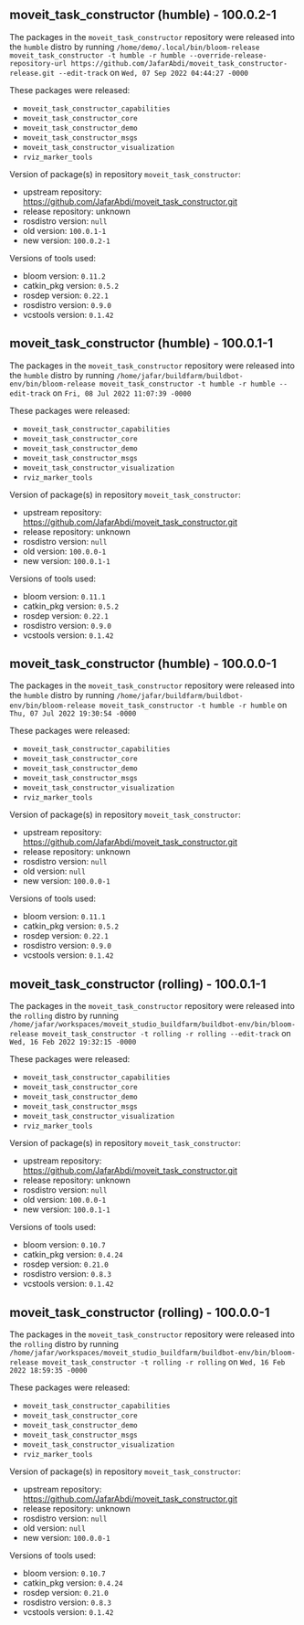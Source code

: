 ## moveit_task_constructor (humble) - 100.0.2-1

The packages in the `moveit_task_constructor` repository were released into the `humble` distro by running `/home/demo/.local/bin/bloom-release moveit_task_constructor -t humble -r humble --override-release-repository-url https://github.com/JafarAbdi/moveit_task_constructor-release.git --edit-track` on `Wed, 07 Sep 2022 04:44:27 -0000`

These packages were released:
- `moveit_task_constructor_capabilities`
- `moveit_task_constructor_core`
- `moveit_task_constructor_demo`
- `moveit_task_constructor_msgs`
- `moveit_task_constructor_visualization`
- `rviz_marker_tools`

Version of package(s) in repository `moveit_task_constructor`:

- upstream repository: https://github.com/JafarAbdi/moveit_task_constructor.git
- release repository: unknown
- rosdistro version: `null`
- old version: `100.0.1-1`
- new version: `100.0.2-1`

Versions of tools used:

- bloom version: `0.11.2`
- catkin_pkg version: `0.5.2`
- rosdep version: `0.22.1`
- rosdistro version: `0.9.0`
- vcstools version: `0.1.42`


## moveit_task_constructor (humble) - 100.0.1-1

The packages in the `moveit_task_constructor` repository were released into the `humble` distro by running `/home/jafar/buildfarm/buildbot-env/bin/bloom-release moveit_task_constructor -t humble -r humble --edit-track` on `Fri, 08 Jul 2022 11:07:39 -0000`

These packages were released:
- `moveit_task_constructor_capabilities`
- `moveit_task_constructor_core`
- `moveit_task_constructor_demo`
- `moveit_task_constructor_msgs`
- `moveit_task_constructor_visualization`
- `rviz_marker_tools`

Version of package(s) in repository `moveit_task_constructor`:

- upstream repository: https://github.com/JafarAbdi/moveit_task_constructor.git
- release repository: unknown
- rosdistro version: `null`
- old version: `100.0.0-1`
- new version: `100.0.1-1`

Versions of tools used:

- bloom version: `0.11.1`
- catkin_pkg version: `0.5.2`
- rosdep version: `0.22.1`
- rosdistro version: `0.9.0`
- vcstools version: `0.1.42`


## moveit_task_constructor (humble) - 100.0.0-1

The packages in the `moveit_task_constructor` repository were released into the `humble` distro by running `/home/jafar/buildfarm/buildbot-env/bin/bloom-release moveit_task_constructor -t humble -r humble` on `Thu, 07 Jul 2022 19:30:54 -0000`

These packages were released:
- `moveit_task_constructor_capabilities`
- `moveit_task_constructor_core`
- `moveit_task_constructor_demo`
- `moveit_task_constructor_msgs`
- `moveit_task_constructor_visualization`
- `rviz_marker_tools`

Version of package(s) in repository `moveit_task_constructor`:

- upstream repository: https://github.com/JafarAbdi/moveit_task_constructor.git
- release repository: unknown
- rosdistro version: `null`
- old version: `null`
- new version: `100.0.0-1`

Versions of tools used:

- bloom version: `0.11.1`
- catkin_pkg version: `0.5.2`
- rosdep version: `0.22.1`
- rosdistro version: `0.9.0`
- vcstools version: `0.1.42`


## moveit_task_constructor (rolling) - 100.0.1-1

The packages in the `moveit_task_constructor` repository were released into the `rolling` distro by running `/home/jafar/workspaces/moveit_studio_buildfarm/buildbot-env/bin/bloom-release moveit_task_constructor -t rolling -r rolling --edit-track` on `Wed, 16 Feb 2022 19:32:15 -0000`

These packages were released:
- `moveit_task_constructor_capabilities`
- `moveit_task_constructor_core`
- `moveit_task_constructor_demo`
- `moveit_task_constructor_msgs`
- `moveit_task_constructor_visualization`
- `rviz_marker_tools`

Version of package(s) in repository `moveit_task_constructor`:

- upstream repository: https://github.com/JafarAbdi/moveit_task_constructor.git
- release repository: unknown
- rosdistro version: `null`
- old version: `100.0.0-1`
- new version: `100.0.1-1`

Versions of tools used:

- bloom version: `0.10.7`
- catkin_pkg version: `0.4.24`
- rosdep version: `0.21.0`
- rosdistro version: `0.8.3`
- vcstools version: `0.1.42`


## moveit_task_constructor (rolling) - 100.0.0-1

The packages in the `moveit_task_constructor` repository were released into the `rolling` distro by running `/home/jafar/workspaces/moveit_studio_buildfarm/buildbot-env/bin/bloom-release moveit_task_constructor -t rolling -r rolling` on `Wed, 16 Feb 2022 18:59:35 -0000`

These packages were released:
- `moveit_task_constructor_capabilities`
- `moveit_task_constructor_core`
- `moveit_task_constructor_demo`
- `moveit_task_constructor_msgs`
- `moveit_task_constructor_visualization`
- `rviz_marker_tools`

Version of package(s) in repository `moveit_task_constructor`:

- upstream repository: https://github.com/JafarAbdi/moveit_task_constructor.git
- release repository: unknown
- rosdistro version: `null`
- old version: `null`
- new version: `100.0.0-1`

Versions of tools used:

- bloom version: `0.10.7`
- catkin_pkg version: `0.4.24`
- rosdep version: `0.21.0`
- rosdistro version: `0.8.3`
- vcstools version: `0.1.42`


